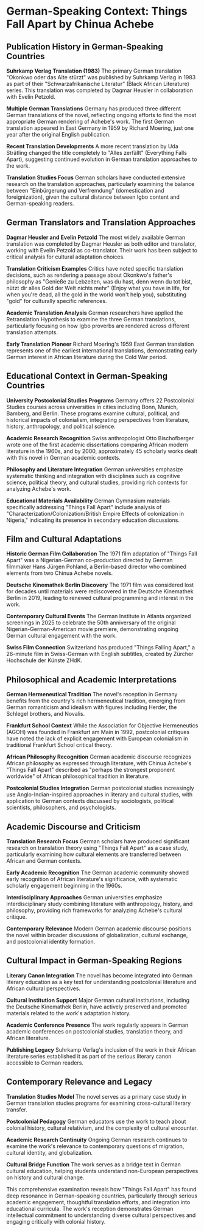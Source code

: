 # German-Speaking Context: Things Fall Apart by Chinua Achebe

## Publication History in German-Speaking Countries

**Suhrkamp Verlag Translation (1983)**
The primary German translation "Okonkwo oder das Alte stürzt" was published by Suhrkamp Verlag in 1983 as part of their "Schwarzafrikanische Literatur" (Black African Literature) series. This translation was completed by Dagmar Heusler in collaboration with Evelin Petzold.

**Multiple German Translations**
Germany has produced three different German translations of the novel, reflecting ongoing efforts to find the most appropriate German rendering of Achebe's work. The first German translation appeared in East Germany in 1959 by Richard Moering, just one year after the original English publication.

**Recent Translation Developments**
A more recent translation by Uda Strätling changed the title completely to "Alles zerfällt" (Everything Falls Apart), suggesting continued evolution in German translation approaches to the work.

**Translation Studies Focus**
German scholars have conducted extensive research on the translation approaches, particularly examining the balance between "Einbürgerung und Verfremdung" (domestication and foreignization), given the cultural distance between Igbo content and German-speaking readers.

## German Translators and Translation Approaches

**Dagmar Heusler and Evelin Petzold**
The most widely available German translation was completed by Dagmar Heusler as both editor and translator, working with Evelin Petzold as co-translator. Their work has been subject to critical analysis for cultural adaptation choices.

**Translation Criticism Examples**
Critics have noted specific translation decisions, such as rendering a passage about Okonkwo's father's philosophy as "Genieße zu Lebzeiten, was du hast, denn wenn du tot bist, nützt dir alles Gold der Welt nichts mehr" (Enjoy what you have in life, for when you're dead, all the gold in the world won't help you), substituting "gold" for culturally specific references.

**Academic Translation Analysis**
German researchers have applied the Retranslation Hypothesis to examine the three German translations, particularly focusing on how Igbo proverbs are rendered across different translation attempts.

**Early Translation Pioneer**
Richard Moering's 1959 East German translation represents one of the earliest international translations, demonstrating early German interest in African literature during the Cold War period.

## Educational Context in German-Speaking Countries

**University Postcolonial Studies Programs**
Germany offers 22 Postcolonial Studies courses across universities in cities including Bonn, Munich, Bamberg, and Berlin. These programs examine cultural, political, and historical impacts of colonialism, integrating perspectives from literature, history, anthropology, and political science.

**Academic Research Recognition**
Swiss anthropologist Otto Bischofberger wrote one of the first academic dissertations comparing African modern literature in the 1960s, and by 2000, approximately 45 scholarly works dealt with this novel in German academic contexts.

**Philosophy and Literature Integration**
German universities emphasize systematic thinking and integration with disciplines such as cognitive science, political theory, and cultural studies, providing rich contexts for analyzing Achebe's work.

**Educational Materials Availability**
German Gymnasium materials specifically addressing "Things Fall Apart" include analysis of "Characterization/Colonization/British Empire Effects of colonization in Nigeria," indicating its presence in secondary education discussions.

## Film and Cultural Adaptations

**Historic German Film Collaboration**
The 1971 film adaptation of "Things Fall Apart" was a Nigerian-German co-production directed by German filmmaker Hans Jürgen Pohland, a Berlin-based director who combined elements from two Chinua Achebe novels.

**Deutsche Kinemathek Berlin Discovery**
The 1971 film was considered lost for decades until materials were rediscovered in the Deutsche Kinemathek Berlin in 2019, leading to renewed cultural programming and interest in the work.

**Contemporary Cultural Events**
The German Institute in Atlanta organized screenings in 2025 to celebrate the 50th anniversary of the original Nigerian-German-American movie premiere, demonstrating ongoing German cultural engagement with the work.

**Swiss Film Connection**
Switzerland has produced "Things Falling Apart," a 26-minute film in Swiss-German with English subtitles, created by Zürcher Hochschule der Künste ZHdK.

## Philosophical and Academic Interpretations

**German Hermeneutical Tradition**
The novel's reception in Germany benefits from the country's rich hermeneutical tradition, emerging from German romanticism and idealism with figures including Herder, the Schlegel brothers, and Novalis.

**Frankfurt School Context**
While the Association for Objective Hermeneutics (AGOH) was founded in Frankfurt am Main in 1992, postcolonial critiques have noted the lack of explicit engagement with European colonialism in traditional Frankfurt School critical theory.

**African Philosophy Recognition**
German academic discourse recognizes African philosophy as expressed through literature, with Chinua Achebe's "Things Fall Apart" described as "perhaps the strongest proponent worldwide" of African philosophical tradition in literature.

**Postcolonial Studies Integration**
German postcolonial studies increasingly use Anglo-Indian-inspired approaches in literary and cultural studies, with application to German contexts discussed by sociologists, political scientists, philosophers, and psychologists.

## Academic Discourse and Criticism

**Translation Research Focus**
German scholars have produced significant research on translation theory using "Things Fall Apart" as a case study, particularly examining how cultural elements are transferred between African and German contexts.

**Early Academic Recognition**
The German academic community showed early recognition of African literature's significance, with systematic scholarly engagement beginning in the 1960s.

**Interdisciplinary Approaches**
German universities emphasize interdisciplinary study combining literature with anthropology, history, and philosophy, providing rich frameworks for analyzing Achebe's cultural critique.

**Contemporary Relevance**
Modern German academic discourse positions the novel within broader discussions of globalization, cultural exchange, and postcolonial identity formation.

## Cultural Impact in German-Speaking Regions

**Literary Canon Integration**
The novel has become integrated into German literary education as a key text for understanding postcolonial literature and African cultural perspectives.

**Cultural Institution Support**
Major German cultural institutions, including the Deutsche Kinemathek Berlin, have actively preserved and promoted materials related to the work's adaptation history.

**Academic Conference Presence**
The work regularly appears in German academic conferences on postcolonial studies, translation theory, and African literature.

**Publishing Legacy**
Suhrkamp Verlag's inclusion of the work in their African literature series established it as part of the serious literary canon accessible to German readers.

## Contemporary Relevance and Legacy

**Translation Studies Model**
The novel serves as a primary case study in German translation studies programs for examining cross-cultural literary transfer.

**Postcolonial Pedagogy**
German educators use the work to teach about colonial history, cultural relativism, and the complexity of cultural encounter.

**Academic Research Continuity**
Ongoing German research continues to examine the work's relevance to contemporary questions of migration, cultural identity, and globalization.

**Cultural Bridge Function**
The work serves as a bridge text in German cultural education, helping students understand non-European perspectives on history and cultural change.

This comprehensive examination reveals how "Things Fall Apart" has found deep resonance in German-speaking countries, particularly through serious academic engagement, thoughtful translation efforts, and integration into educational curricula. The work's reception demonstrates German intellectual commitment to understanding diverse cultural perspectives and engaging critically with colonial history.